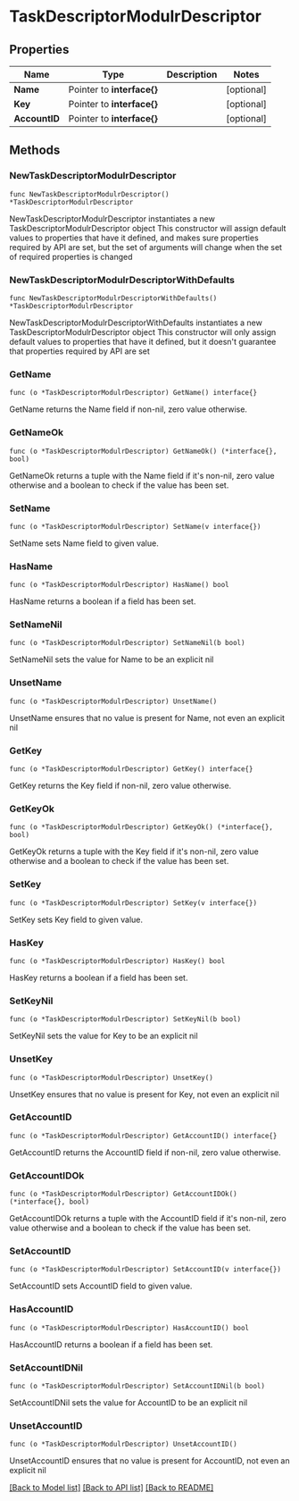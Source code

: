 # TaskDescriptorModulrDescriptor

## Properties

Name | Type | Description | Notes
------------ | ------------- | ------------- | -------------
**Name** | Pointer to **interface{}** |  | [optional] 
**Key** | Pointer to **interface{}** |  | [optional] 
**AccountID** | Pointer to **interface{}** |  | [optional] 

## Methods

### NewTaskDescriptorModulrDescriptor

`func NewTaskDescriptorModulrDescriptor() *TaskDescriptorModulrDescriptor`

NewTaskDescriptorModulrDescriptor instantiates a new TaskDescriptorModulrDescriptor object
This constructor will assign default values to properties that have it defined,
and makes sure properties required by API are set, but the set of arguments
will change when the set of required properties is changed

### NewTaskDescriptorModulrDescriptorWithDefaults

`func NewTaskDescriptorModulrDescriptorWithDefaults() *TaskDescriptorModulrDescriptor`

NewTaskDescriptorModulrDescriptorWithDefaults instantiates a new TaskDescriptorModulrDescriptor object
This constructor will only assign default values to properties that have it defined,
but it doesn't guarantee that properties required by API are set

### GetName

`func (o *TaskDescriptorModulrDescriptor) GetName() interface{}`

GetName returns the Name field if non-nil, zero value otherwise.

### GetNameOk

`func (o *TaskDescriptorModulrDescriptor) GetNameOk() (*interface{}, bool)`

GetNameOk returns a tuple with the Name field if it's non-nil, zero value otherwise
and a boolean to check if the value has been set.

### SetName

`func (o *TaskDescriptorModulrDescriptor) SetName(v interface{})`

SetName sets Name field to given value.

### HasName

`func (o *TaskDescriptorModulrDescriptor) HasName() bool`

HasName returns a boolean if a field has been set.

### SetNameNil

`func (o *TaskDescriptorModulrDescriptor) SetNameNil(b bool)`

 SetNameNil sets the value for Name to be an explicit nil

### UnsetName
`func (o *TaskDescriptorModulrDescriptor) UnsetName()`

UnsetName ensures that no value is present for Name, not even an explicit nil
### GetKey

`func (o *TaskDescriptorModulrDescriptor) GetKey() interface{}`

GetKey returns the Key field if non-nil, zero value otherwise.

### GetKeyOk

`func (o *TaskDescriptorModulrDescriptor) GetKeyOk() (*interface{}, bool)`

GetKeyOk returns a tuple with the Key field if it's non-nil, zero value otherwise
and a boolean to check if the value has been set.

### SetKey

`func (o *TaskDescriptorModulrDescriptor) SetKey(v interface{})`

SetKey sets Key field to given value.

### HasKey

`func (o *TaskDescriptorModulrDescriptor) HasKey() bool`

HasKey returns a boolean if a field has been set.

### SetKeyNil

`func (o *TaskDescriptorModulrDescriptor) SetKeyNil(b bool)`

 SetKeyNil sets the value for Key to be an explicit nil

### UnsetKey
`func (o *TaskDescriptorModulrDescriptor) UnsetKey()`

UnsetKey ensures that no value is present for Key, not even an explicit nil
### GetAccountID

`func (o *TaskDescriptorModulrDescriptor) GetAccountID() interface{}`

GetAccountID returns the AccountID field if non-nil, zero value otherwise.

### GetAccountIDOk

`func (o *TaskDescriptorModulrDescriptor) GetAccountIDOk() (*interface{}, bool)`

GetAccountIDOk returns a tuple with the AccountID field if it's non-nil, zero value otherwise
and a boolean to check if the value has been set.

### SetAccountID

`func (o *TaskDescriptorModulrDescriptor) SetAccountID(v interface{})`

SetAccountID sets AccountID field to given value.

### HasAccountID

`func (o *TaskDescriptorModulrDescriptor) HasAccountID() bool`

HasAccountID returns a boolean if a field has been set.

### SetAccountIDNil

`func (o *TaskDescriptorModulrDescriptor) SetAccountIDNil(b bool)`

 SetAccountIDNil sets the value for AccountID to be an explicit nil

### UnsetAccountID
`func (o *TaskDescriptorModulrDescriptor) UnsetAccountID()`

UnsetAccountID ensures that no value is present for AccountID, not even an explicit nil

[[Back to Model list]](../README.md#documentation-for-models) [[Back to API list]](../README.md#documentation-for-api-endpoints) [[Back to README]](../README.md)


